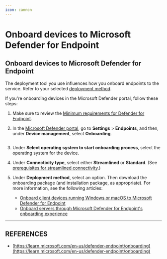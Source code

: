 ```yaml
---
icon: cannon
---
```


# Onboard devices to Microsoft Defender for Endpoint

## Onboard devices to Microsoft Defender for Endpoint

The deployment tool you use influences how you onboard endpoints to the service. Refer to your selected [deployment method](https://learn.microsoft.com/en-us/defender-endpoint/deployment-strategy#step-2-select-your-deployment-method).

If you're onboarding devices in the Microsoft Defender portal, follow these steps:

1. Make sure to review the [Minimum requirements for Defender for Endpoint](https://learn.microsoft.com/en-us/defender-endpoint/minimum-requirements).
2.  In the [Microsoft Defender portal](https://security.microsoft.com/), go to **Settings** > **Endpoints**, and then, under **Device management**, select **Onboarding**.



    <figure><img src="https://learn.microsoft.com/en-us/defender-endpoint/media/mde-device-onboarding-ui.png" alt=""><figcaption></figcaption></figure>
3. Under **Select operating system to start onboarding process**, select the operating system for the device.
4. Under **Connectivity type**, select either **Streamlined** or **Standard**. (See [prerequisites for streamlined connectivity](https://learn.microsoft.com/en-us/defender-endpoint/configure-device-connectivity#prerequisites).)
5. Under **Deployment method**, select an option. Then download the onboarding package (and installation package, as appropriate). For more information, see the following articles:
   * [Onboard client devices running Windows or macOS to Microsoft Defender for Endpoint](https://learn.microsoft.com/en-us/defender-endpoint/onboard-client)
   * [Onboard servers through Microsoft Defender for Endpoint's onboarding experience](https://learn.microsoft.com/en-us/defender-endpoint/onboard-server)



***

## REFERENCES

* [https://learn.microsoft.com/en-us/defender-endpoint/onboarding](https://learn.microsoft.com/en-us/defender-endpoint/onboarding)
